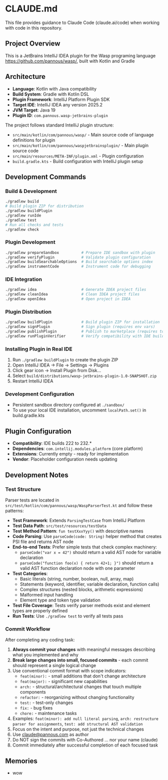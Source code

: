 # CLAUDE.md

This file provides guidance to Claude Code (claude.ai/code) when working with code in this repository.

## Project Overview
This is a JetBrains IntelliJ IDEA plugin for the Wasp programing language https://github.com/pannous/wasp/, built with Kotlin and Gradle

## Architecture
- **Language**: Kotlin with Java compatibility
- **Build System**: Gradle with Kotlin DSL
- **Plugin Framework**: IntelliJ Platform Plugin SDK
- **Target IDE**: IntelliJ IDEA any version 2025.2
- **JVM Target**: Java 19
- **Plugin ID**: `com.pannous.wasp-jetbrains-plugin`

The project follows standard IntelliJ plugin structure:
- `src/main/kotlin/com/pannous/wasp/` - Main source code of language definitions for plugin 
- `src/main/kotlin/com/pannous/waspjetbrainsplugin/` - Main plugin source code
- `src/main/resources/META-INF/plugin.xml` - Plugin configuration
- `build.gradle.kts` - Build configuration with IntelliJ plugin setup

## Development Commands

### Build & Development
```bash
./gradlew build                    
# Build plugin ZIP for distribution
./gradlew buildPlugin             
./gradlew runIde                  
./gradlew test                    
# Run all checks and tests
./gradlew check                   
```

### Plugin Development
```bash
./gradlew prepareSandbox          # Prepare IDE sandbox with plugin
./gradlew verifyPlugin            # Validate plugin configuration
./gradlew buildSearchableOptions  # Build searchable options index
./gradlew instrumentCode          # Instrument code for debugging
```

### IDE Integration
```bash
./gradlew idea                    # Generate IDEA project files
./gradlew cleanIdea               # Clean IDEA project files
./gradlew openIdea                # Open project in IDEA
```

### Plugin Distribution
```bash
./gradlew buildPlugin             # Build plugin ZIP for installation
./gradlew signPlugin              # Sign plugin (requires env vars)
./gradlew publishPlugin           # Publish to marketplace (requires token)
./gradlew runPluginVerifier       # Verify compatibility with IDE builds
```

### Installing Plugin in Real IDE
1. Run `./gradlew buildPlugin` to create the plugin ZIP
2. Open IntelliJ IDEA → File → Settings → Plugins
3. Click gear icon → Install Plugin from Disk...
4. Select `build/distributions/wasp-jetbrains-plugin-1.0-SNAPSHOT.zip`
5. Restart IntelliJ IDEA

### Development Configuration
- Persistent sandbox directory configured at `./sandbox/`
- To use your local IDE installation, uncomment `localPath.set()` in build.gradle.kts

## Plugin Configuration
- **Compatibility**: IDE builds 222 to 232.*
- **Dependencies**: `com.intellij.modules.platform` (core platform)
- **Extensions**: Currently empty - ready for implementation
- **Vendor**: Placeholder configuration needs updating

## Development Notes

### Test Structure
Parser tests are located in `src/test/kotlin/com/pannous/wasp/WaspParserTest.kt` and follow these patterns:
- **Test Framework**: Extends `ParsingTestCase` from IntelliJ Platform
- **Test Data Path**: `src/test/resources/testData`
- **Test Method Pattern**: `fun testXxxYyy()` with descriptive names
- **Code Parsing**: Use `parseCode(code: String)` helper method that creates PSI file and returns AST node
- **End-to-end Tests**: Prefer simple tests that check complex machinery: 
	- `parseCode("var x = 42")` should return a valid AST node for variable declaration
	- `parseCode("function foo(x) { return 42+1; }")` should return a valid AST function declaration node with one parameter
- **Test Categories**: 
  - Basic literals (string, number, boolean, null, array, map)
  - Statements (keyword, identifier, variable declaration, function calls)
  - Complex structures (nested blocks, arithmetic expressions)
  - Malformed input handling
  - Element type and token type validation
- **Test File Coverage**: Tests verify parser methods exist and element types are properly defined
- **Run Tests**: Use `./gradlew test` to verify all tests pass

### Commit Workflow
After completing any coding task:
1. **Always commit your changes** with meaningful messages describing what you implemented and why
2. **Break large changes into small, focused commits** - each commit should represent a single logical change
3. Use conventional commit format with scope indicators:
   - `feat(minor):` - small additions that don't change architecture
   - `feat(major):` - significant new capabilities  
   - `arch:` - structural/architectural changes that touch multiple components
   - `refactor:` - reorganizing without changing functionality
   - `test:` - test-only changes
   - `fix:` - bug fixes
   - `chore:` - maintenance tasks
4. Examples: `feat(minor): add null literal parsing`, `arch: restructure parser for assignments`, `test: add structural AST validation`
5. Focus on the intent and purpose, not just the technical changes
6. Use claude@pannous.com as author
7. Do NOT sign the commits with Co-Authored … nor your name (claude)
8. Commit immediately after successful completion of each focused task

## Memories
- wow